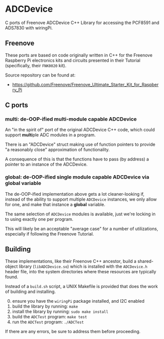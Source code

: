# ADCDevice

C ports of  Freenove ADCDevice C++ Library for accessing  the PCF8591 and
ADS7830 with wiringPi.

## Freenove

These ports are based on code  originally written in C++ for the Freenove
Raspberry Pi  electronics kits and  circuits presented in  their Tutorial
(specifically, their `FNK0020` kit).

Source repository can be found at:

  * https://github.com/Freenove/Freenove_Ultimate_Starter_Kit_for_Raspberry_Pi

## C ports

### multi: de-OOP-ified multi-module capable ADCDevice

An "in  the spirit  of" port  of the original  ADCDevice C++  code, which
could support **multi**ple ADC modules in a program.

There is an "ADCDevice" struct making use of function pointers to provide
"a reasonably close" approximation of functionality.

A consequence of this  is that the functions have to  pass (by address) a
pointer to an instance of the ADCDevice.

### global: de-OOP-ified single module capable ADCDevice via global variable

The  de-OOP-ified implementation  above  gets a  lot cleaner-looking  if,
instead of the ability to support multiple `ADCDevice` instances, we only
allow for one, and make that instance a **global** variable.

The  same  selection of  `ADCDevice`  modules  is available,  just  we're
locking in to using exactly one per program.

This  will  likely be  an  acceptable  "average  case"  for a  number  of
utilizations, especially if following the Freenove Tutorial.

## Building

These  implementations,  like  their   Freenove  C++  ancestor,  build  a
shared-object  library (`libADCDevice.so`)  which is  installed with  the
`ADCDevice.h`  header  file,  into  the system  directories  where  these
resources are typically found.

Instead of a `build.sh` script, a UNIX Makefile is provided that does the
work of building and installing.

  0. ensure you have the `wiringPi` package installed, and I2C enabled
  1. build the library by running: `make`
  2. install the library by running: `sudo make install`
  3. build the `ADCTest` program: `make test`
  4. run the `ADCTest` program: `./ADCTest`

If there are any errors, be sure to address them before proceeding.
